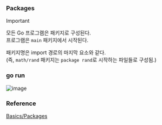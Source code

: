 ### Packages
> [!IMPORTANT]
> 모든 Go 프로그램은 패키지로 구성된다.<br>
> 프로그램은 `main` 패키지에서 시작된다.<br>

패키지명은 import 경로의 마지막 요소와 같다.<br>
(즉, `math/rand` 패키지는 `package rand`로 시작하는 파일들로 구성됨.)

### go run
![image](https://github.com/user-attachments/assets/5963d168-ace8-4ac4-8b94-25c25961b3c6)

### Reference
[Basics/Packages](https://go.dev/tour/basics/1)<br>
